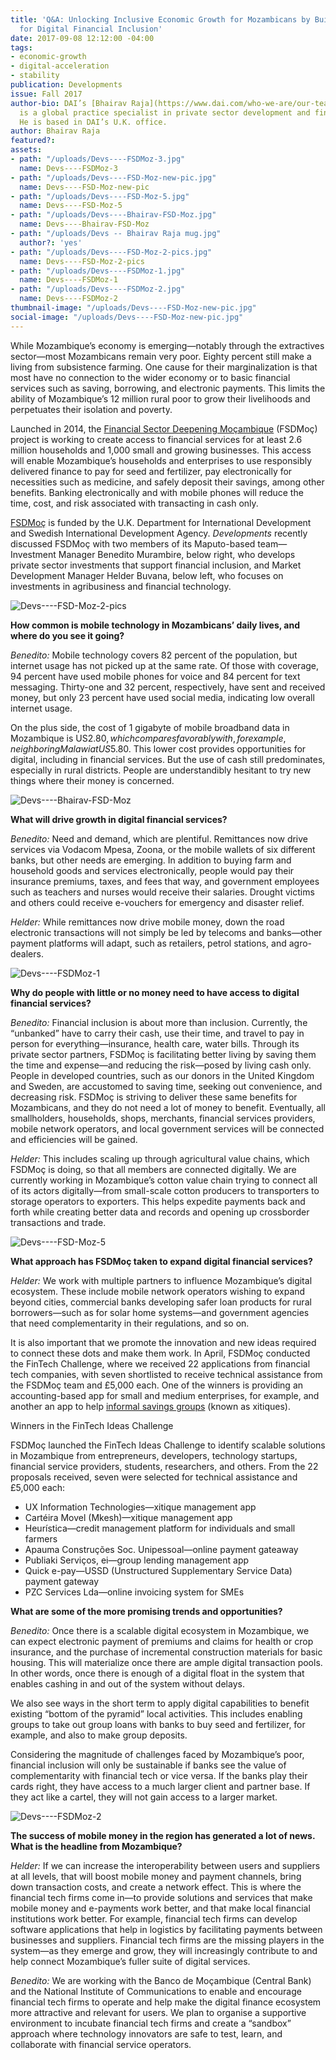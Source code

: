 ```yaml
---
title: 'Q&A: Unlocking Inclusive Economic Growth for Mozambicans by Building a Market
  for Digital Financial Inclusion'
date: 2017-09-08 12:12:00 -04:00
tags:
- economic-growth
- digital-acceleration
- stability
publication: Developments
issue: Fall 2017
author-bio: DAI’s [Bhairav Raja](https://www.dai.com/who-we-are/our-team/bhairav-raja)
  is a global practice specialist in private sector development and financial services.
  He is based in DAI’s U.K. office.
author: Bhairav Raja
featured?: 
assets:
- path: "/uploads/Devs----FSDMoz-3.jpg"
  name: Devs----FSDMoz-3
- path: "/uploads/Devs----FSD-Moz-new-pic.jpg"
  name: Devs----FSD-Moz-new-pic
- path: "/uploads/Devs----FSD-Moz-5.jpg"
  name: Devs----FSD-Moz-5
- path: "/uploads/Devs----Bhairav-FSD-Moz.jpg"
  name: Devs----Bhairav-FSD-Moz
- path: "/uploads/Devs -- Bhairav Raja mug.jpg"
  author?: 'yes'
- path: "/uploads/Devs----FSD-Moz-2-pics.jpg"
  name: Devs----FSD-Moz-2-pics
- path: "/uploads/Devs----FSDMoz-1.jpg"
  name: Devs----FSDMoz-1
- path: "/uploads/Devs----FSDMoz-2.jpg"
  name: Devs----FSDMoz-2
thumbnail-image: "/uploads/Devs----FSD-Moz-new-pic.jpg"
social-image: "/uploads/Devs----FSD-Moz-new-pic.jpg"
---
```


While Mozambique’s economy is emerging—notably through the extractives sector—most Mozambicans remain very poor. Eighty percent still make a living from subsistence farming. One cause for their marginalization is that most have no connection to the wider economy or to basic financial services such as saving, borrowing, and electronic payments. This limits the ability of Mozambique’s 12 million rural poor to grow their livelihoods and perpetuates their isolation and poverty.




Launched in 2014, the [Financial Sector Deepening Moçambique](https://www.dai.com/our-work/projects/mozambique-financial-sector-deepening-fsdmoc) (FSDMoç) project is working to create access to financial services for at least 2.6 million households and 1,000 small and growing businesses. This access will enable Mozambique’s households and enterprises to use responsibly delivered finance to pay for seed and fertilizer, pay electronically for necessities such as medicine, and safely deposit their savings, among other benefits. Banking electronically and with mobile phones will reduce the time, cost, and risk associated with transacting in cash only.

[FSDMoç](http://fsdmoc.com/) is funded by the U.K. Department for International Development and Swedish International Development Agency. *Developments* recently discussed FSDMoç with two members of its Maputo-based team—Investment Manager Benedito Murambire, below right, who develops private sector investments that support financial inclusion, and Market Development Manager Helder Buvana, below left, who focuses on investments in agribusiness and financial technology.

![Devs----FSD-Moz-2-pics](/uploads/Devs----FSD-Moz-2-pics.jpg) 

**How common is mobile technology in Mozambicans’ daily lives, and where do you see it going?**

*Benedito:* Mobile technology covers 82 percent of the population, but internet usage has not picked up at the same rate. Of those with coverage, 94 percent have used mobile phones for voice and 84 percent for text messaging. Thirty-one and 32 percent, respectively, have sent and received money, but only 23 percent have used social media, indicating low overall internet usage.

On the plus side, the cost of 1 gigabyte of mobile broadband data in Mozambique is US$2.80, which compares favorably with, for example, neighboring Malawi at US$5.80. This lower cost provides opportunities for digital, including in financial services. But the use of cash still predominates, especially in rural districts. People are understandibly hesitant to try new things where their money is concerned.

![Devs----Bhairav-FSD-Moz](/uploads/Devs----Bhairav-FSD-Moz.jpg) 

**What will drive growth in digital financial services?**

*Benedito:* Need and demand, which are plentiful. Remittances now drive services via Vodacom Mpesa, Zoona, or the mobile wallets of six different banks, but other needs are emerging. In addition to buying farm and household goods and services electronically, people would pay their insurance premiums, taxes, and fees that way, and government employees such as teachers and nurses would receive their salaries. Drought victims and others could receive e-vouchers for emergency and disaster relief.

*Helder:* While remittances now drive mobile money, down the road electronic transactions will not simply be led by telecoms and banks—other payment platforms will adapt, such as retailers, petrol stations, and agro-dealers.

![Devs----FSDMoz-1](/uploads/Devs----FSDMoz-1.jpg) 

**Why do people with little or no money need to have access to digital financial services?**

*Benedito:* Financial inclusion is about more than inclusion. Currently, the “unbanked” have to carry their cash, use their time, and travel to pay in person for everything—insurance, health care, water bills. Through its private sector partners, FSDMoç is facilitating better living by saving them the time and expense—and reducing the risk—posed by living cash only. People in developed countries, such as our donors in the United Kingdom and Sweden, are accustomed to saving time, seeking out convenience, and decreasing risk. FSDMoç is striving to deliver these same benefits for Mozambicans, and they do not need a lot of money to benefit. Eventually, all smallholders, households, shops, merchants, financial services providers, mobile network operators, and local government services will be connected and efficiencies will be gained.

*Helder:* This includes scaling up through agricultural value chains, which FSDMoç is doing, so that all members are connected digitally. We are currently working in Mozambique’s cotton value chain trying to connect all of its actors digitally—from small-scale cotton producers to transporters to storage operators to exporters. This helps expedite payments back and forth while creating better data and records and opening up crossborder transactions and trade. 

![Devs----FSD-Moz-5](/uploads/Devs----FSD-Moz-5.jpg) 

**What approach has FSDMoç taken to expand digital financial services?** 

*Helder:* We work with multiple partners to influence Mozambique’s digital ecosystem. These include mobile network operators wishing to expand beyond cities, commercial banks developing safer loan products for rural borrowers—such as for solar home systems—and government agencies that need complementarity in their regulations, and so on.

It is also important that we promote the innovation and new ideas required to connect these dots and make them work. In April, FSDMoç conducted the FinTech Challenge, where we received 22 applications from financial tech companies, with seven shortlisted to receive technical assistance from the FSDMoç team and £5,000 each. One of the winners is providing an accounting-based app for small and medium enterprises, for example, and another an app to help [informal savings groups](http://dai-global-developments.com/articles/breaking-a-wooden-box-under-a-mango-tree/?utm_source=daidotcom) (known as xitiques). 

<aside><p>Winners in the FinTech Ideas Challenge</p>
<p>FSDMoç launched the FinTech Ideas Challenge to identify scalable solutions in Mozambique from entrepreneurs, developers, technology startups, financial service providers, students, researchers, and others. From the 22 proposals received, seven were selected for technical assistance and £5,000 each:</p>
<ul>
<li>UX Information Technologies—xitique management app</li>
<li>Cartéira Movel (Mkesh)—xitique management app</li>
<li>Heurística—credit management platform for individuals and small farmers</li>
<li>Apauma Construções Soc. Unipessoal—online payment gateaway</li>
<li>Publiaki  Serviços, ei—group lending management app</li>
<li>Quick e-pay—USSD (Unstructured Supplementary Service Data) payment gateway</li>
<li>PZC Services Lda—online invoicing system for SMEs</li>
</ul>
</aside>

**What are some of the more promising trends and opportunities?** 

*Benedito:* Once there is a scalable digital ecosystem in Mozambique, we can expect electronic payment of premiums and claims for health or crop insurance, and the purchase of incremental construction materials for basic housing. This will materialize once there are ample digital transaction pools. In other words, once there is enough of a digital float in the system that enables cashing in and out of the system without delays.

We also see ways in the short term to apply digital capabilities to benefit existing “bottom of the pyramid” local activities. This includes enabling groups to take out group loans with banks to buy seed and fertilizer, for example, and also to make group deposits.

Considering the magnitude of challenges faced by Mozambique’s poor, financial inclusion will only be sustainable if banks see the value of complementarity with financial tech or vice versa. If the banks play their cards right, they have access to a much larger client and partner base. If they act like a cartel, they will not gain access to a larger market.

![Devs----FSDMoz-2](/uploads/Devs----FSDMoz-2.jpg "Laurinda Landa, age 25, is an M-Pesa Agent in Benfica Market in one of the townships of Maputo.") 

**The success of mobile money in the region has generated a lot of news. What is the headline from Mozambique?**

*Helder:* If we can increase the interoperability between users and suppliers at all levels, that will boost mobile money and payment channels, bring down transaction costs, and create a network effect. This is where the financial tech firms come in—to provide solutions and services that make mobile money and e-payments work better, and that make local financial institutions work better. For example, financial tech firms can develop software applications that help in logistics by facilitating payments between businesses and suppliers. Financial tech firms are the missing players in the system—as they emerge and grow, they will increasingly contribute to and help connect Mozambique’s fuller suite of digital services.

*Benedito:* We are working with the Banco de Moçambique (Central Bank) and the National Institute of Communications to enable and encourage financial tech firms to operate and help make the digital finance ecosystem more attractive and relevant for users. We plan to organise a supportive environment to incubate financial tech firms and create a “sandbox” approach where technology innovators are safe to test, learn, and collaborate with financial service operators.
